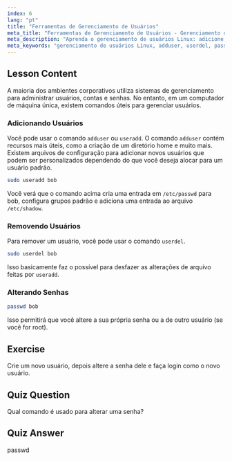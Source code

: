 ```yaml
---
index: 6
lang: "pt"
title: "Ferramentas de Gerenciamento de Usuários"
meta_title: "Ferramentas de Gerenciamento de Usuários - Gerenciamento de Usuários"
meta_description: "Aprenda o gerenciamento de usuários Linux: adicione, remova e altere senhas com os comandos useradd, userdel e passwd. Comece com este guia para iniciantes!"
meta_keywords: "gerenciamento de usuários Linux, adduser, userdel, passwd, tutorial Linux, Linux para iniciantes, contas de usuário, comandos Linux"
---
```


## Lesson Content

A maioria dos ambientes corporativos utiliza sistemas de gerenciamento para administrar usuários, contas e senhas. No entanto, em um computador de máquina única, existem comandos úteis para gerenciar usuários.

### Adicionando Usuários

Você pode usar o comando `adduser` ou `useradd`. O comando `adduser` contém recursos mais úteis, como a criação de um diretório home e muito mais. Existem arquivos de configuração para adicionar novos usuários que podem ser personalizados dependendo do que você deseja alocar para um usuário padrão.

```bash
sudo useradd bob
```

Você verá que o comando acima cria uma entrada em `/etc/passwd` para bob, configura grupos padrão e adiciona uma entrada ao arquivo `/etc/shadow`.

### Removendo Usuários

Para remover um usuário, você pode usar o comando `userdel`.

```bash
sudo userdel bob
```

Isso basicamente faz o possível para desfazer as alterações de arquivo feitas por `useradd`.

### Alterando Senhas

```bash
passwd bob
```

Isso permitirá que você altere a sua própria senha ou a de outro usuário (se você for root).

## Exercise

Crie um novo usuário, depois altere a senha dele e faça login como o novo usuário.

## Quiz Question

Qual comando é usado para alterar uma senha?

## Quiz Answer

passwd

